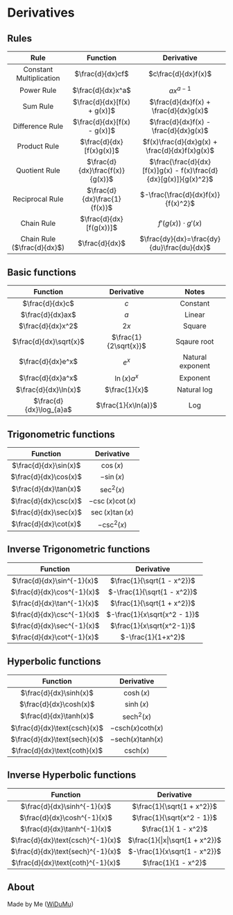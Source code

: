 # Derivatives

## Rules
| Rule | Function | Derivative |
| :---: | :---: | :---: |
| Constant Multiplication | $\frac{d}{dx}cf$ | $c\frac{d}{dx}f(x)$ |
| Power Rule | $\frac{d}{dx}x^a$ | $ax^{a-1}$ |
| Sum Rule | $\frac{d}{dx}[f(x) + g(x)]$ | $\frac{d}{dx}f(x) + \frac{d}{dx}g(x)$ |
| Difference Rule | $\frac{d}{dx}[f(x) - g(x)]$ | $\frac{d}{dx}f(x) - \frac{d}{dx}g(x)$ |
| Product Rule | $\frac{d}{dx}[f(x)g(x)]$ | $f(x)\frac{d}{dx}g(x) + \frac{d}{dx}f(x)g(x)$ |
| Quotient Rule | $\frac{d}{dx}\frac{f(x)}{g(x)}$ | $\frac{\frac{d}{dx}[f(x)]g(x) - f(x)\frac{d}{dx}[g(x)]}{g(x)^2}$ |
| Reciprocal Rule | $\frac{d}{dx}\frac{1}{f(x)}$ | $-\frac{\frac{d}{dx}f(x)}{f(x)^2}$ |
| Chain Rule | $\frac{d}{dx}[f(g(x))]$ | $f'(g(x)) \cdot g'(x)$ |
| Chain Rule ($\frac{d}{dx}$) | $\frac{d}{dx}$ | $\frac{dy}{dx}=\frac{dy}{du}\frac{du}{dx}$ |

## Basic functions
| Function   | Derivative    | Notes |
| :---: | :---: | :---: |
| $\frac{d}{dx}c$ | $c$   | Constant |
| $\frac{d}{dx}ax$ | $a$   | Linear |
| $\frac{d}{dx}x^2$ | $2x$ | Square |
| $\frac{d}{dx}\sqrt{x}$ | $\frac{1}{2\sqrt{x}}$ | Sqaure root |
| $\frac{d}{dx}e^x$ | $e^x$ | Natural exponent |
| $\frac{d}{dx}a^x$ | $\ln(x)a^x$ | Exponent  |
| $\frac{d}{dx}\ln(x)$ | $\frac{1}{x}$ | Natural log |
| $\frac{d}{dx}\log_{a}a$ | $\frac{1}{x\ln(a)}$ | Log |

## Trigonometric functions
| Function | Derivative |
| :---: | :---: |
| $\frac{d}{dx}\sin(x)$ | $\cos(x)$ |
| $\frac{d}{dx}\cos(x)$ | $-\sin(x)$ |
| $\frac{d}{dx}\tan(x)$ | $\sec^2(x)$ |
| $\frac{d}{dx}\csc(x)$ | $-\csc(x)\cot(x)$ |
| $\frac{d}{dx}\sec(x)$ | $\sec(x)\tan(x)$ |
| $\frac{d}{dx}\cot(x)$ | $-\csc^2(x)$ |

## Inverse Trigonometric functions
| Function | Derivative |
| :---: | :---: |
| $\frac{d}{dx}\sin^{-1}(x)$ | $\frac{1}{\sqrt{1 - x^2}}$ |
| $\frac{d}{dx}\cos^{-1}(x)$ | $-\frac{1}{\sqrt{1 - x^2}}$ |
| $\frac{d}{dx}\tan^{-1}(x)$ | $\frac{1}{\sqrt{1 + x^2}}$ |
| $\frac{d}{dx}\csc^{-1}(x)$ | $-\frac{1}{x\sqrt{x^2 - 1}}$ |
| $\frac{d}{dx}\sec^{-1}(x)$ | $\frac{1}{x\sqrt{x^2-1}}$ |
| $\frac{d}{dx}\cot^{-1}(x)$ | $-\frac{1}{1+x^2}$ |

## Hyperbolic functions
| Function | Derivative |
| :---: | :---: |
| $\frac{d}{dx}\sinh(x)$ | $\cosh(x)$ |
| $\frac{d}{dx}\cosh(x)$ | $\sinh(x)$ |
| $\frac{d}{dx}\tanh(x)$ | $\text{sech}^2(x)$ |
| $\frac{d}{dx}\text{csch}(x)$ | $-\text{csch}(x)\text{coth}(x)$ |
| $\frac{d}{dx}\text{sech}(x)$ | $-\text{sech}(x)\text{tanh}(x)$ |
| $\frac{d}{dx}\text{coth}(x)$ | $\text{csch}(x)$ |

## Inverse Hyperbolic functions

| Function | Derivative |
| :---: | :---: |
| $\frac{d}{dx}\sinh^{-1}(x)$ | $\frac{1}{\sqrt{1 + x^2}}$ |
| $\frac{d}{dx}\cosh^{-1}(x)$ | $\frac{1}{\sqrt{x^2 - 1}}$ |
| $\frac{d}{dx}\tanh^{-1}(x)$ | $\frac{1}{ 1 - x^2}$ |
| $\frac{d}{dx}\text{csch}^{-1}(x)$ | $\frac{1}{\|x\|\sqrt{1 + x^2}}$ |
| $\frac{d}{dx}\text{sech}^{-1}(x)$ | $-\frac{1}{x\sqrt{1 - x^2}}$ |
| $\frac{d}{dx}\text{coth}^{-1}(x)$ | $\frac{1}{1 - x^2}$ |


## About
Made by Me ([WiDuMu](github.com/WiDuMu))